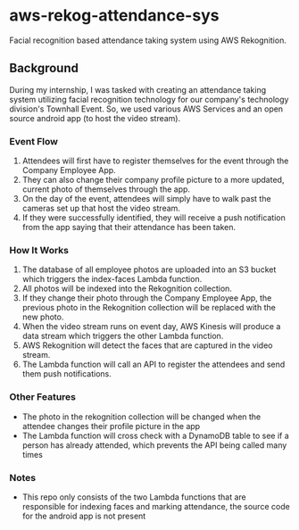 # aws-rekog-attendance-sys
Facial recognition based attendance taking system using AWS Rekognition. 

## Background 
During my internship, I was tasked with creating an attendance taking system utilizing facial recognition technology for our company's technology division's Townhall Event. So, we used various AWS Services and an open source android app (to host the video stream). 

### Event Flow
1. Attendees will first have to register themselves for the event through the Company Employee App. 
2. They can also change their company profile picture to a more updated, current photo of themselves through the app. 
3. On the day of the event, attendees will simply have to walk past the cameras set up that host the video stream. 
4. If they were successfully identified, they will receive a push notification from the app saying that their attendance has been taken. 

### How It Works
1. The database of all employee photos are uploaded into an S3 bucket which triggers the index-faces Lambda function.
2. All photos will be indexed into the Rekognition collection. 
3. If they change their photo through the Company Employee App, the previous photo in the Rekognition collection will be replaced with the new photo.
4. When the video stream runs on event day, AWS Kinesis will produce a data stream which triggers the other Lambda function. 
5. AWS Rekognition will detect the faces that are captured in the video stream.
6. The Lambda function will call an API to register the attendees and send them push notifications. 

### Other Features
- The photo in the rekognition collection will be changed when the attendee changes their profile picture in the app
- The Lambda function will cross check with a DynamoDB table to see if a person has already attended, which prevents the API being called many times 

### Notes
- This repo only consists of the two Lambda functions that are responsible for indexing faces and marking attendance, the source code for the android app is not present 
